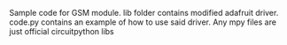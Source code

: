 Sample code for GSM module. lib folder contains modified adafruit driver. code.py contains an example of how to use said driver. Any mpy files are just official circuitpython libs